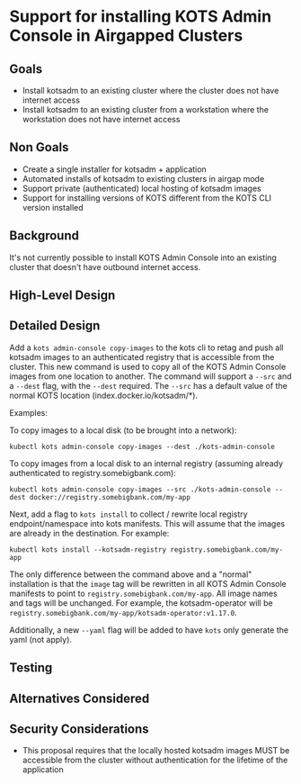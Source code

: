 # Support for installing KOTS Admin Console in Airgapped Clusters

## Goals

- Install kotsadm to an existing cluster where the cluster does not have internet access
- Install kotsadm to an existing cluster from a workstation where the workstation does not have internet access

## Non Goals

- Create a single installer for kotsadm + application
- Automated installs of kotsadm to existing clusters in airgap mode
- Support private (authenticated) local hosting of kotsadm images
- Support for installing versions of KOTS different from the KOTS CLI version installed

## Background

It's not currently possible to install KOTS Admin Console into an existing cluster that doesn't have outbound internet access.


## High-Level Design



## Detailed Design

Add a `kots admin-console copy-images` to the kots cli to retag and push all kotsadm images to an authenticated registry that is accessible from the cluster.
This new command is used to copy all of the KOTS Admin Console images from one location to another.
The command will support a `--src` and a `--dest` flag, with the `--dest` required.
The `--src` has a default value of the normal KOTS location (index.docker.io/kotsadm/*).

Examples:

To copy images to a local disk (to be brought into a network):

```
kubectl kots admin-console copy-images --dest ./kots-admin-console
```

To copy images from a local disk to an internal registry (assuming already authenticated to registry.somebigbank.com):

```
kubectl kots admin-console copy-images --src ./kots-admin-console --dest docker://registry.somebigbank.com/my-app
```

Next, add a flag to `kots install` to collect / rewrite local registry endpoint/namespace into kots manifests. 
This will assume that the images are already in the destination.
For example:

```
kubectl kots install --kotsadm-registry registry.somebigbank.com/my-app 
```

The only difference between the command above and a "normal" installation is that the `image` tag will be rewritten in all KOTS Admin Console manifests to point to `registry.somebigbank.com/my-app`.
All image names and tags will be unchanged.
For example, the kotsadm-operator will be `registry.somebigbank.com/my-app/kotsadm-operator:v1.17.0`.

Additionally, a new `--yaml` flag will be added to have `kots` only generate the yaml (not apply).

## Testing



## Alternatives Considered



## Security Considerations

- This proposal requires that the locally hosted kotsadm images MUST be accessible from the cluster without authentication for the lifetime of the application

